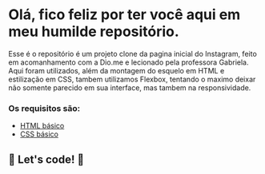 # Olá, fico feliz por ter você aqui em meu humilde repositório.

Esse é o repositório é um projeto clone da pagina inicial do Instagram, feito em acomanhamento com a Dio.me e lecionado pela professora Gabriela.
Aqui foram utilizados, além da montagem do esquelo em HTML e estilização em CSS, tambem utilizamos Flexbox, tentando o maximo deixar não somente parecido em sua interface, mas tambem na responsividade. 

### Os requisitos são:

* [HTML básico](https://www.w3schools.com/html/)
* [CSS básico](https://developer.mozilla.org/pt-BR/docs/Web/CSS)

## 🚀 Let's code! 🚀
